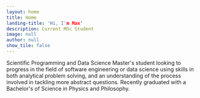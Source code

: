 ```yaml
---
layout: home
title: Home
landing-title: 'Hi, I'm Max'
description: Current MSc Student
image: null
author: null
show_tile: false
---
```


Scientific Programming and Data Science Master's student looking to progress in the field of software engineering or data science using skills in both analytical problem solving, and an understanding of the process involved in tackling more abstract questions. Recently graduated with a Bachelor's of Science in Physics and Philosophy.
